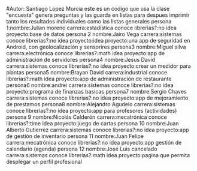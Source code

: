 #Autor: Santiago Lopez Murcia
este es un codigo que usa la clase "encuesta" genera preguntas y las guarda en listas para despues imprimir tanto los resultados individuales como las listas generales
persona 1:nombre:Julian moreno carrera:estadística conoce librerias?:no idea proyecto:base de datos
persona 2 nombre:Jairo Vega carrera:sistemas conoce librerias?:no idea proyecto:idea proyecto:una app de seguridad en Android, con geolocalización y sensorires
persona3 nombre:Miguel silva carrera:electrónica conoce librerias?:math idea proyecto:app de administración de servidores
persona4 nombre:Jesus David carrera:sistemas conoce librerias?:no idea proyecto:crear un medidor para plantas
persona5 nombre:Brayan David carrera:industrial conoce librerias?:math idea proyecto:app de administración de restaurante
persona6 nombre:andrei carrera:sistemas conoce librerias?:no idea proyecto:programa de finanzas basicas
persona7 nombre:Sergio Chaves carrera:sistemas conoce librerias?:no idea proyecto:app de mejoramiento de prestamos
persona8 nombre:Alejandro Agudelo carrera:sistemas conoce librerias?:no idea proyecto:app para profesores (actividades)
persona 9 nombre:Nicolás Calderón carrera:mecatrónica conoce librerias?:time idea proyecto:juego de cartas
persona 10 nombre:Juan Alberto Gutierrez  carrera:sistemas conoce librerias?:no idea proyecto:app de gestión de inventario
persona 11 nombre:Juan Felipe carrera:mecatrónica conoce librerias?:no idea proyecto:app gestión de calendario (agenda)
persona 12 nombre:José Luis cancelado carrera:sistemas conoce librerias?:math idea proyecto:pagina que permita desplegar un perfil profesional
